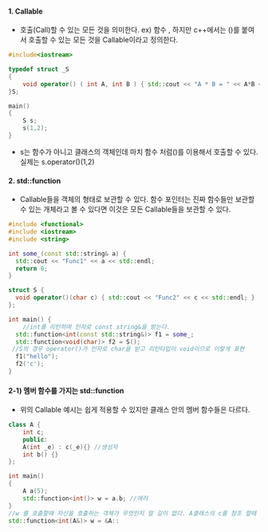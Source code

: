 #### 1. Callable

- 호출(Call)할 수 있는 모든 것을 의미한다. ex) 함수 , 하지만 c++에서는 ()를 붙여서 호출할 수 있는 모든 것을 Callable이라고 정의한다.

```c++
#include<iostream>

typedef struct _S
{
    void operator() ( int A, int B ) { std::cout << "A * B = " << A*B << std::endl; }
}S;

main()
{
    S s;
    s(1,2);
}

```

- s는 함수가 아니고 클래스의 객체인데 마치 함수 처럼()를 이용해서 호출할 수 있다. 실제는 s.operator()(1,2)

#### 2. std::function

- Callable들을 객체의 형태로 보관할 수 있다. 함수 포인터는 진짜 함수들만 보관할 수 있는 개체라고 볼 수 있다면 이것은 모든 Callable들을 보관할 수 있다.

```c++
#include <functional>
#include <iostream>
#include <string>

int some_(const std::string& a) {
  std::cout << "Func1" << a << std::endl;
  return 0;
}

struct S {
  void operator()(char c) { std::cout << "Func2" << c << std::endl; }
};

int main() {
    //int를 리턴하며 인자로 const string&을 받는다.
  std::function<int(const std::string&)> f1 = some_;
  std::function<void(char)> f2 = S();
 //S의 경우 operator()가 인자로 char을 받고 리턴타입이 void이므로 이렇게 표현
  f1("hello");
  f2('c');
}
```

#### 2-1) 멤버 함수를 가지는 std::function

- 위의 Callable 예시는 쉽게 적용할 수 있지만 클래스 안의 멤버 함수들은 다르다.

```c++
class A {
    int c;
    public:
    A(int _e) : c(_e){} //생성자
    int b() {}
};

int main() 
{
    A a(5);
    std::function<int()> w = a.b; //에러
}
//w 를 호출할때 자신을 호출하는 객체가 무엇인지 알 길이 없다. A클래스의 c를 참조 할때 어떤 객체의 c인지를 알 수 없어서 w에 a에 관한 정보도 추가로 전달해야 한다. 이 경우
std::function<int(A&)> w = &A::
```

